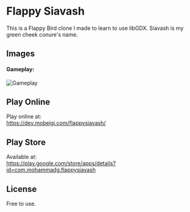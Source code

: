 Flappy Siavash
=========

This is a Flappy Bird clone I made to learn to use libGDX.
Siavash is my green cheek conure's name.

Images
-----

<h4>Gameplay:</h4>

![Gameplay](/../screenshots/screenshots/gameplay.gif?raw=true "Gameplay")

Play Online
-----
Play online at:  
https://dev.mobeigi.com/flappysiavash/

Play Store
-----
Available at:  
https://play.google.com/store/apps/details?id=com.mohammadg.flappysiavash

License
----
Free to use.
